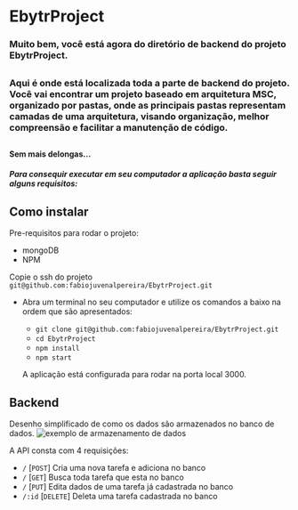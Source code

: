 # EbytrProject
###  Muito bem, você está agora do diretório de backend do projeto EbytrProject.

##

### Aqui é onde está localizada toda a parte de backend do projeto. Você vai encontrar um projeto baseado em arquitetura MSC, organizado por pastas, onde as principais pastas representam camadas de uma arquitetura, visando organização, melhor compreensão e facilitar a manutenção de código.

##

#### Sem mais delongas...
##### Para consequir executar em seu computador a aplicação basta seguir alguns requisitos:

##
## Como instalar

Pre-requisitos para rodar o projeto: 
- mongoDB
- NPM

Copie o ssh do projeto `git@github.com:fabiojuvenalpereira/EbytrProject.git`

* Abra um terminal no seu computador e utilize os comandos a baixo na ordem que são apresentados:

  * `git clone git@github.com:fabiojuvenalpereira/EbytrProject.git`
  * `cd EbytrProject`
  * `npm install`
  * `npm start`

  A aplicação está configurada para rodar na porta local 3000.


## Backend
Desenho simplificado de como os dados são armazenados no banco de dados.
![exemplo de armazenamento de dados](https://thumbs2.imgbox.com/34/65/NYJLq8at_t.png)

A API consta com 4 requisições: 
  * `/` [`POST`] Cria uma nova tarefa e adiciona no banco
  * `/` [`GET`] Busca toda tarefa que esta no banco
  * `/` [`PUT`]  Edita dados de uma tarefa já cadastrada no banco
  * `/:id` [`DELETE`] Deleta uma tarefa cadastrada no banco

